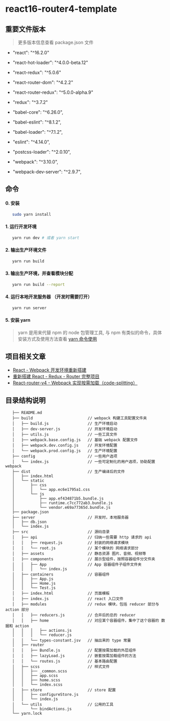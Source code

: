 # react16-router4-template

## 重要文件版本

> 更多版本信息查看 package.json 文件

* "react": "^16.2.0"
* "react-hot-loader": "^4.0.0-beta.12"
* "react-redux": "^5.0.6"
* "react-router-dom": "^4.2.2"
* "react-router-redux": "^5.0.0-alpha.9"
* "redux": "^3.7.2"

* "babel-core": "^6.26.0",
* "babel-eslint": "^8.1.2",
* "babel-loader": "^7.1.2",
* "eslint": "^4.14.0",
* "postcss-loader": "^2.0.10",
* "webpack": "^3.10.0",
* "webpack-dev-server": "^2.9.7",

## 命令

#### 0. 安装

```bash
   sudo yarn install
```

#### 1. 运行开发环境

```bash
   yarn run dev # 或者 yarn start
```

#### 2. 输出生产环境文件

```bash
   yarn run build
```

#### 3. 输出生产环境，并查看模块分配

```bash
   yarn run build --report
```

#### **4. 运行本地开发服务器** （开发时需要打开）

```bash
   yarn run server
```

#### 5. 安装 yarn

> yarn 是用来代替 npm 的 node 包管理工具, 与 npm 有类似的命令，具体安装方式及使用方法查看 [yarn 命令使用](http://blog.csdn.net/mjzhang1993/article/details/70092902)

## 项目相关文章

* [React - Webpack 开发环境重新搭建](http://blog.csdn.net/mjzhang1993/article/details/79013430)
* [重新搭建 React - Redux - Router 完整项目](http://blog.csdn.net/mjzhang1993/article/details/79022633)
* [React-router-v4 - Webpack 实现按需加载（code-splitting）](http://blog.csdn.net/mjzhang1993/article/details/79094594)

## 目录结构说明

```
   ├── README.md
   ├── build                        // webpack 构建工具配置文件夹
   │   ├── build.js                 // 生产环境启动
   │   ├── dev-server.js            // 开发环境启动
   │   ├── utils.js                 // 一些工具文件
   │   ├── webpack.base.config.js   // 基础 webpack 配置文件
   │   ├── webpack.dev.config.js    // 开发环境配置
   │   └── webpack.prod.config.js   // 生产环境配置
   ├── config                       // 一些用户选项
   │   └── index.js                 // 一些可定制化的用户选项，协助配置 webpack
   ├── dist                         // 生产编译后的文件
   │   ├── index.html
   │   └── static
   │       ├── css
   │       │   └── app.ec6e1795a1.css
   │       └── js
   │           ├── app.ef434871b5.bundle.js
   │           ├── runtime.c7cc772ab3.bundle.js
   │           └── vendor.e69a77365d.bundle.js
   ├── package.json
   ├── server                       // 开发时，本地服务器
   │   ├── db.json
   │   └── index.js
   ├── src                          // 源码目录
   │   ├── api                      // 归纳一些需要 http 请求的 api
   │   │   ├── request.js           // 封装的网络请求模块
   │   │   └── root.js              // 某个模块的 网络请求部分
   │   ├── assets                   // 静态资源 图片、音频、视频等
   │   ├── components               // 展示型组件，按照容器组件分文件夹
   │   │   ├── App                  // App 容器组件子组件文件夹
   │   │   │   └── index.js
   │   ├── containers               // 容器组件
   │   │   ├── App.js
   │   │   ├── Home.js
   │   │   └── Test.js
   │   ├── index.html               // 页面模板
   │   ├── index.js                 // react 入口文件
   │   ├── modules                  // redux 模块，包括 reducer 部分与 action 部分
   │   │   ├── reducers.js          // 合并后的总的 reducer
   │   │   ├── home                 // 对应某个容器组件，集中了这个容器的 数据和 action
   │   │   │   ├── actions.js
   │   │   │   └── reducer.js
   │   │   └── types-constant.jsv   // 抽出来的 type 常量
   │   ├── router
   │   │   ├── Bundle.js            // 配置按需加载的外层组件
   │   │   ├── lazyLoad.js          // 嵌套按需加载组件的方法
   │   │   └── routes.js            // 基本路由配置
   │   ├── scss                     // 样式文件
   │   │   ├── _common.scss
   │   │   ├── app.scss
   │   │   ├── home.scss
   │   │   └── index.scss
   │   ├── store                    // store 配置
   │   │   ├── configureStore.js
   │   │   └── index.js
   │   └── utils                    // 公用的工具
   │       └── bindActions.js
   └── yarn.lock
```
